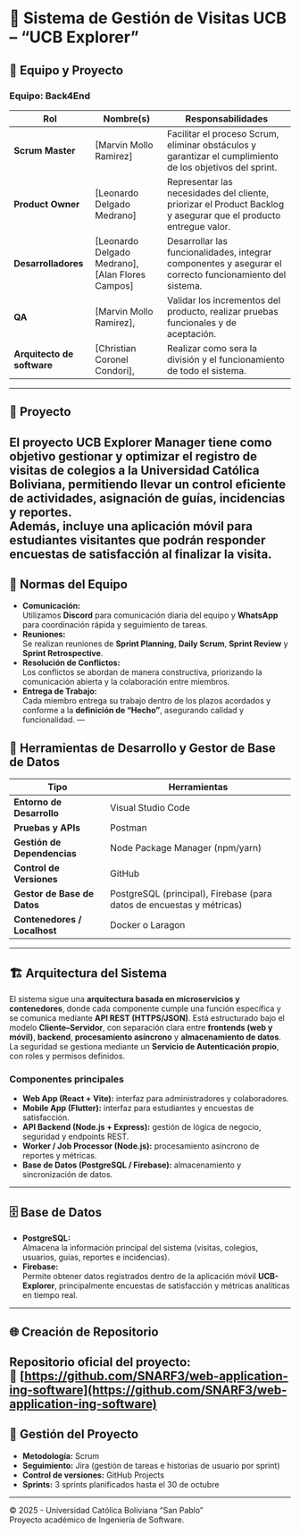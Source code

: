 # 🧭 Sistema de Gestión de Visitas UCB – “UCB Explorer”
## 👥 Equipo y Proyecto
### Equipo: Back4End
| Rol              | Nombre(s)                                         | Responsabilidades |
|------------------|--------------------------------------------------|-------------------|
| **Scrum Master** | [Marvin Mollo Ramirez]                        | Facilitar el proceso Scrum, eliminar obstáculos y garantizar el cumplimiento de los objetivos del sprint. |
| **Product Owner** | [Leonardo Delgado Medrano]                       | Representar las necesidades del cliente, priorizar el Product Backlog y asegurar que el producto entregue valor. |
| **Desarrolladores** | [Leonardo Delgado Medrano], [Alan Flores Campos]              | Desarrollar las funcionalidades, integrar componentes y asegurar el correcto funcionamiento del sistema. |
| **QA** | [Marvin Mollo Ramirez],                           | Validar los incrementos del producto, realizar pruebas funcionales y de aceptación. |
| **Arquitecto de software** | [Christian Coronel Condori],                           | Realizar como sera la división y el funcionamiento de todo el sistema. |
---
## 🧾 Proyecto
El proyecto **UCB Explorer Manager** tiene como objetivo **gestionar y optimizar el registro de visitas de colegios a la Universidad Católica Boliviana**, permitiendo llevar un control eficiente de actividades, asignación de guías, incidencias y reportes.  
Además, incluye una **aplicación móvil** para estudiantes visitantes que podrán responder **encuestas de satisfacción** al finalizar la visita.
---
## 🤝 Normas del Equipo
- **Comunicación:**  
  Utilizamos **Discord** para comunicación diaria del equipo y **WhatsApp** para coordinación rápida y seguimiento de tareas.
- **Reuniones:**  
  Se realizan reuniones de **Sprint Planning**, **Daily Scrum**, **Sprint Review** y **Sprint Retrospective**.
- **Resolución de Conflictos:**  
 Los conflictos se abordan de manera constructiva, priorizando la comunicación abierta y la colaboración entre miembros.
- **Entrega de Trabajo:**  
  Cada miembro entrega su trabajo dentro de los plazos acordados y conforme a la **definición de “Hecho”**, asegurando calidad y funcionalidad.
—


## 🧰 Herramientas de Desarrollo y Gestor de Base de Datos
| Tipo | Herramientas |
|------|---------------|
| **Entorno de Desarrollo** | Visual Studio Code |
| **Pruebas y APIs** | Postman |
| **Gestión de Dependencias** | Node Package Manager (npm/yarn) |
| **Control de Versiones** | GitHub |
| **Gestor de Base de Datos** | PostgreSQL (principal), Firebase (para datos de encuestas y métricas) |
| **Contenedores / Localhost** | Docker o Laragon |
---
## 🏗️ Arquitectura del Sistema
El sistema sigue una **arquitectura basada en microservicios y contenedores**, donde cada componente cumple una función específica y se comunica mediante **API REST (HTTPS/JSON)**.
Está estructurado bajo el modelo **Cliente–Servidor**, con separación clara entre **frontends (web y móvil)**, **backend**, **procesamiento asíncrono** y **almacenamiento de datos**.
La seguridad se gestiona mediante un **Servicio de Autenticación propio**, con roles y permisos definidos.
### Componentes principales
- **Web App (React + Vite):** interfaz para administradores y colaboradores.  
- **Mobile App (Flutter):** interfaz para estudiantes y encuestas de satisfacción.  
- **API Backend (Node.js + Express):** gestión de lógica de negocio, seguridad y endpoints REST.  
- **Worker / Job Processor (Node.js):** procesamiento asíncrono de reportes y métricas.  
- **Base de Datos (PostgreSQL / Firebase):** almacenamiento y sincronización de datos.  
---
## 🗄️ Base de Datos
- **PostgreSQL:**  
  Almacena la información principal del sistema (visitas, colegios, usuarios, guías, reportes e incidencias).
- **Firebase:**  
  Permite obtener datos registrados dentro de la aplicación móvil **UCB-Explorer**, principalmente encuestas de satisfacción y métricas analíticas en tiempo real.
---
## 🌐 Creación de Repositorio
Repositorio oficial del proyecto:  
🔗 [https://github.com/SNARF3/web-application-ing-software](https://github.com/SNARF3/web-application-ing-software)
---
## 📆 Gestión del Proyecto
- **Metodología:** Scrum  
- **Seguimiento:** Jira (gestión de tareas e historias de usuario por sprint)  
- **Control de versiones:** GitHub Projects  
- **Sprints:** 3 sprints planificados hasta el 30 de octubre  
---
© 2025 - Universidad Católica Boliviana “San Pablo”  
Proyecto académico de Ingeniería de Software.
